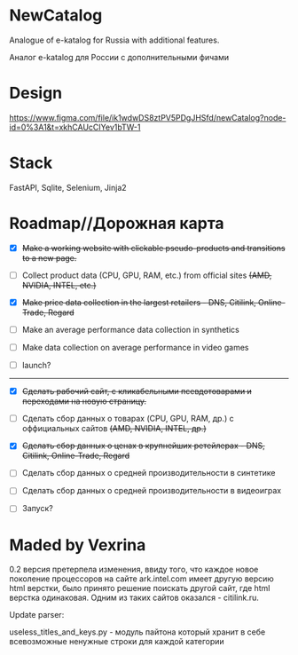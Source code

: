 # NewCatalog
Analogue of e-katalog for Russia with additional features.

Аналог e-katalog для России с дополнительными фичами

# Design

https://www.figma.com/file/ik1wdwDS8ztPV5PDgJHSfd/newCatalog?node-id=0%3A1&t=xkhCAUcCIYev1bTW-1

# Stack

FastAPI, Sqlite, Selenium, Jinja2

# Roadmap//Дорожная карта

- [X] ~~Make a working website with clickable pseudo-products and transitions to a new page.~~

- [ ] Collect product data (CPU, GPU, RAM, etc.) from official sites ~~(AMD, NVIDIA, INTEL, etc.)~~

- [X] ~~Make price data collection in the largest retailers - DNS, Citilink, Online-Trade, Regard~~

- [ ] Make an average performance data collection in synthetics

- [ ] Make data collection on average performance in video games

- [ ] launch?
___
- [X] ~~Сделать рабочий сайт, с кликабельными псевдотоварами и переходами на новую страницу.~~

- [ ] Сделать сбор данных о товарах (CPU, GPU, RAM, др.) с оффициальных сайтов ~~(AMD, NVIDIA, INTEL, др.)~~ 

- [X] ~~Сделать сбор данных о ценах в крупнейших ретейлерах - DNS, Citilink, Online-Trade, Regard~~

- [ ] Сделать сбор данных о средней производительности в синтетике

- [ ] Сделать сбор данных о средней производительности в видеоиграх

- [ ] Запуск?

# Maded by Vexrina

0.2 версия претерпела изменения, ввиду того, что каждое новое поколение процессоров на сайте ark.intel.com имеет другую версию html верстки, было принято решение поискать другой сайт, где html верстка одинаковая. Одним из таких сайтов оказался - citilink.ru.

Update parser: 

useless_titles_and_keys.py - модуль пайтона который хранит в себе всевозможные ненужные строки для каждой категории

